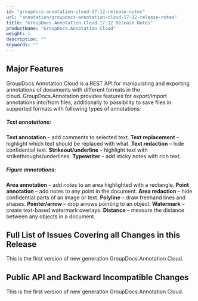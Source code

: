 ```yaml
---
id: "groupdocs-annotation-cloud-17-12-release-notes"
url: "annotation/groupdocs-annotation-cloud-17-12-release-notes"
title: "GroupDocs.Annotation Cloud 17.12 Release Notes"
productName: "GroupDocs.Annotation Cloud"
weight: 1
description: ""
keywords: ""
---
```


## Major Features ##

GroupDocs.Annotation Cloud is a REST API for manipulating and exporting annotations of documents with different formats in the cloud. GroupDocs.Annotation provides features for export/import annotations into/from files, additionally to possibility to save files in supported formats with following types of annotations: 

##### Text annotations: #####

**Text annotation** – add comments to selected text.
**Text replacement** – highlight which text should be replaced with what.
**Text redaction** – hide confidential text.
**Strikeout/underline** – highlight text with strikethroughs/underlines.
**Typewriter** – add sticky notes with rich text.

 

##### Figure annotations: #####

**Area annotation** – add notes to an area highlighted with a rectangle.
**Point annotation** – add notes to any point in the document.
**Area redaction** – hide confidential parts of an image or text.
**Polyline** – draw freehand lines and shapes.
**Pointer/arrow** – drop arrows pointing to an object.
**Watermark** – create text-based watermark overlays.
**Distance** – measure the distance between any objects in a document.

## Full List of Issues Covering all Changes in this Release ##

This is the first version of new generation GroupDocs.Annotation Cloud. 

## Public API and Backward Incompatible Changes ##

This is the first version of new generation GroupDocs.Annotation Cloud.